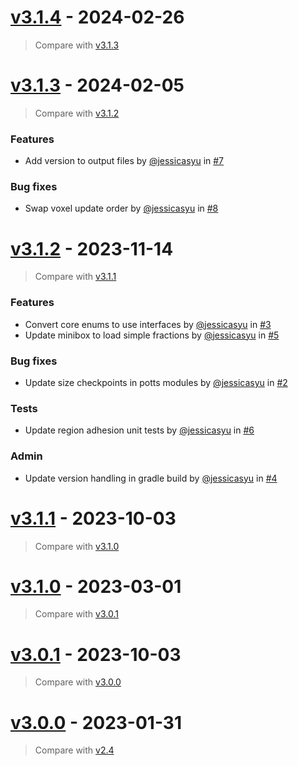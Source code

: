 # [v3.1.4](https://github.com/bagherilab/ARCADE/releases/tag/v3.1.4) - 2024-02-26

> Compare with [v3.1.3](https://github.com/bagherilab/ARCADE/compare/v3.1.3...v3.1.4)

# [v3.1.3](https://github.com/bagherilab/ARCADE/releases/tag/v3.1.3) - 2024-02-05

> Compare with [v3.1.2](https://github.com/bagherilab/ARCADE/compare/v3.1.2...v3.1.3)

### Features

- Add version to output files by [@jessicasyu](https://github.com/jessicasyu) in [#7](https://github.com/bagherilab/ARCADE/pull/7)

### Bug fixes

- Swap voxel update order by [@jessicasyu](https://github.com/jessicasyu) in [#8](https://github.com/bagherilab/ARCADE/pull/8)

# [v3.1.2](https://github.com/bagherilab/ARCADE/releases/tag/v3.1.2) - 2023-11-14

> Compare with [v3.1.1](https://github.com/bagherilab/ARCADE/compare/v3.1.1...v3.1.2)

### Features

- Convert core enums to use interfaces by [@jessicasyu](https://github.com/jessicasyu) in [#3](https://github.com/bagherilab/ARCADE/pull/3)
- Update minibox to load simple fractions by [@jessicasyu](https://github.com/jessicasyu) in [#5](https://github.com/bagherilab/ARCADE/pull/5)

### Bug fixes

- Update size checkpoints in potts modules by [@jessicasyu](https://github.com/jessicasyu) in [#2](https://github.com/bagherilab/ARCADE/pull/2)

### Tests

- Update region adhesion unit tests by [@jessicasyu](https://github.com/jessicasyu) in [#6](https://github.com/bagherilab/ARCADE/pull/6)

### Admin

- Update version handling in gradle build by [@jessicasyu](https://github.com/jessicasyu) in [#4](https://github.com/bagherilab/ARCADE/pull/4)

# [v3.1.1](https://github.com/bagherilab/ARCADE/releases/tag/v3.1.1) - 2023-10-03

> Compare with [v3.1.0](https://github.com/bagherilab/ARCADE/compare/v3.1.0...v3.1.1)

# [v3.1.0](https://github.com/bagherilab/ARCADE/releases/tag/v3.1.0) - 2023-03-01

> Compare with [v3.0.1](https://github.com/bagherilab/ARCADE/compare/v3.0.1...v3.1.0)

# [v3.0.1](https://github.com/bagherilab/ARCADE/releases/tag/v3.0.1) - 2023-10-03

> Compare with [v3.0.0](https://github.com/bagherilab/ARCADE/compare/v3.0.0...v3.0.1)

# [v3.0.0](https://github.com/bagherilab/ARCADE/releases/tag/v3.0.0) - 2023-01-31

> Compare with [v2.4](https://github.com/bagherilab/ARCADE/compare/v2.4...v3.0.0)
